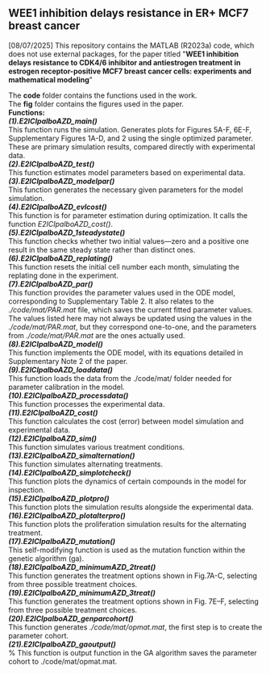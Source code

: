 ## WEE1 inhibition delays resistance in ER+ MCF7 breast cancer
[08/07/2025] This repository contains the MATLAB (R2023a) code, which does not use external packages, for the paper titled
"**WEE1 inhibition delays resistance to CDK4/6 inhibitor and antiestrogen treatment in estrogen receptor-positive MCF7 breast cancer cells: experiments and mathematical modeling**"

The **code** folder contains the functions used in the work.\
The **fig** folder contains the figures used in the paper.\
**Functions:**\
***(1).E2ICIpalboAZD_main()***\
This function runs the simulation. Generates plots for Figures 5A-F, 6E-F, Supplementary Figures 1A-D, and 2 using the single optimized parameter. These are primary simulation results, compared directly with experimental data.\
***(2).E2ICIpalboAZD_test()***\
This function estimates model parameters based on experimental data.\
***(3).E2ICIpalboAZD_modelpar()***\
This function generates the necessary given parameters for the model simulation.\
***(4).E2ICIpalboAZD_evlcost()***\
This function is for parameter estimation during optimization. It calls the function _E2ICIpalboAZD_cost()_.\
***(5).E2ICIpalboAZD_1steadystate()***\
This function checks whether two initial values—zero and a positive one 
result in the same steady state rather than distinct ones.\
***(6).E2ICIpalboAZD_replating()***\
This function resets the initial cell number each month, simulating the replating done in the experiment.\
***(7).E2ICIpalboAZD_par()***\
This function provides the parameter values used in the ODE model, 
corresponding to Supplementary Table 2. It also relates to the _./code/mat/PAR.mat_ file, 
which saves the current fitted parameter values. The values listed here
may not always be updated using the values in the _./code/mat/PAR.mat_, but they correspond one-to-one, 
and the parameters from _./code/mat/PAR.mat_ are the ones actually used.\
***(8).E2ICIpalboAZD_model()***\
This function implements the ODE model, with its equations detailed in Supplementary Note 2 of the paper.\
***(9).E2ICIpalboAZD_loaddata()***\
This function loads the data from the ./code/mat/ folder needed for parameter calibration in the model.\
***(10).E2ICIpalboAZD_processdata()***\
This function processes the experimental data.\
***(11).E2ICIpalboAZD_cost()***\
This function calculates the cost (error) between model simulation and experimental data.\
***(12).E2ICIpalboAZD_sim()***\
This function simulates various treatment conditions.\
***(13).E2ICIpalboAZD_simalternation()***\
This function simulates alternating treatments.\
***(14).E2ICIpalboAZD_simplotcheck()***\
This function plots the dynamics of certain compounds in the model for inspection.\
***(15).E2ICIpalboAZD_plotpro()***\
This function plots the simulation results alongside the experimental data.\
***(16).E2ICIpalboAZD_plotalterpro()***\
This function plots the proliferation simulation results for the alternating treatment.\
***(17).E2ICIpalboAZD_mutation()***\
This self-modifying function is used as the mutation function within the genetic algorithm (ga).\
***(18).E2ICIpalboAZD_minimumAZD_2treat()***\
This function generates the treatment options shown in Fig.7A-C, selecting from three possible treatment choices.\
***(19).E2ICIpalboAZD_minimumAZD_3treat()***\
This function generates the treatment options shown in Fig. 7E–F, selecting from three possible treatment choices.\
***(20).E2ICIpalboAZD_genparcohort()***\
This function generates _./code/mat/opmat.mat_, the first step is to create the parameter cohort.\
***(21).E2ICIpalboAZD_gaoutput()***\
% This function is output function in the GA algorithm saves the parameter cohort to ./code/mat/opmat.mat.







